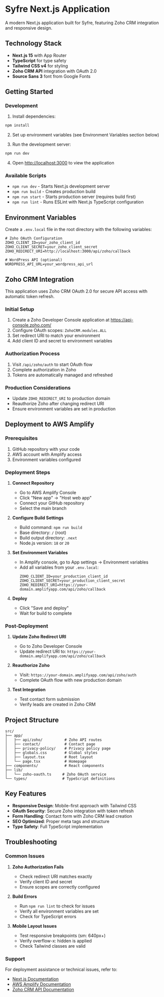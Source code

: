 # Syfre Next.js Application

A modern Next.js application built for Syfre, featuring Zoho CRM integration and responsive design.

## Technology Stack

- **Next.js 15** with App Router
- **TypeScript** for type safety
- **Tailwind CSS v4** for styling
- **Zoho CRM API** integration with OAuth 2.0
- **Source Sans 3** font from Google Fonts

## Getting Started

### Development

1. Install dependencies:
```bash
npm install
```

2. Set up environment variables (see Environment Variables section below)

3. Run the development server:
```bash
npm run dev
```

4. Open [http://localhost:3000](http://localhost:3000) to view the application

### Available Scripts

- `npm run dev` - Starts Next.js development server
- `npm run build` - Creates production build
- `npm run start` - Starts production server (requires build first)
- `npm run lint` - Runs ESLint with Next.js TypeScript configuration

## Environment Variables

Create a `.env.local` file in the root directory with the following variables:

```env
# Zoho OAuth Configuration
ZOHO_CLIENT_ID=your_zoho_client_id
ZOHO_CLIENT_SECRET=your_zoho_client_secret
ZOHO_REDIRECT_URI=http://localhost:3000/api/zoho/callback

# WordPress API (optional)
WORDPRESS_API_URL=your_wordpress_api_url
```

## Zoho CRM Integration

This application uses Zoho CRM OAuth 2.0 for secure API access with automatic token refresh.

### Initial Setup

1. Create a Zoho Developer Console application at https://api-console.zoho.com/
2. Configure OAuth scopes: `ZohoCRM.modules.ALL`
3. Set redirect URI to match your environment
4. Add client ID and secret to environment variables

### Authorization Process

1. Visit `/api/zoho/auth` to start OAuth flow
2. Complete authorization in Zoho
3. Tokens are automatically managed and refreshed

### Production Considerations

- Update `ZOHO_REDIRECT_URI` to production domain
- Reauthorize Zoho after changing redirect URI
- Ensure environment variables are set in production

## Deployment to AWS Amplify

### Prerequisites

1. GitHub repository with your code
2. AWS account with Amplify access
3. Environment variables configured

### Deployment Steps

1. **Connect Repository**
   - Go to AWS Amplify Console
   - Click "New app" → "Host web app"
   - Connect your GitHub repository
   - Select the main branch

2. **Configure Build Settings**
   - Build command: `npm run build`
   - Base directory: `/` (root)
   - Build output directory: `.next`
   - Node.js version: `18` or `20`

3. **Set Environment Variables**
   - In Amplify console, go to App settings → Environment variables
   - Add all variables from your `.env.local`:
     ```
     ZOHO_CLIENT_ID=your_production_client_id
     ZOHO_CLIENT_SECRET=your_production_client_secret
     ZOHO_REDIRECT_URI=https://your-domain.amplifyapp.com/api/zoho/callback
     ```

4. **Deploy**
   - Click "Save and deploy"
   - Wait for build to complete

### Post-Deployment

1. **Update Zoho Redirect URI**
   - Go to Zoho Developer Console
   - Update redirect URI to: `https://your-domain.amplifyapp.com/api/zoho/callback`

2. **Reauthorize Zoho**
   - Visit: `https://your-domain.amplifyapp.com/api/zoho/auth`
   - Complete OAuth flow with new production domain

3. **Test Integration**
   - Test contact form submission
   - Verify leads are created in Zoho CRM

## Project Structure

```
src/
├── app/
│   ├── api/zoho/          # Zoho API routes
│   ├── contact/           # Contact page
│   ├── privacy-policy/    # Privacy policy page
│   ├── globals.css        # Global styles
│   ├── layout.tsx         # Root layout
│   └── page.tsx           # Homepage
├── components/            # React components
├── lib/
│   └── zoho-oauth.ts     # Zoho OAuth service
└── types/                # TypeScript definitions
```

## Key Features

- **Responsive Design**: Mobile-first approach with Tailwind CSS
- **OAuth Security**: Secure Zoho integration with token refresh
- **Form Handling**: Contact form with Zoho CRM lead creation
- **SEO Optimized**: Proper meta tags and structure
- **Type Safety**: Full TypeScript implementation

## Troubleshooting

### Common Issues

1. **Zoho Authorization Fails**
   - Check redirect URI matches exactly
   - Verify client ID and secret
   - Ensure scopes are correctly configured

2. **Build Errors**
   - Run `npm run lint` to check for issues
   - Verify all environment variables are set
   - Check for TypeScript errors

3. **Mobile Layout Issues**
   - Test responsive breakpoints (sm: 640px+)
   - Verify overflow-x: hidden is applied
   - Check Tailwind classes are valid

### Support

For deployment assistance or technical issues, refer to:
- [Next.js Documentation](https://nextjs.org/docs)
- [AWS Amplify Documentation](https://docs.amplify.aws/)
- [Zoho CRM API Documentation](https://www.zoho.com/crm/developer/docs/)